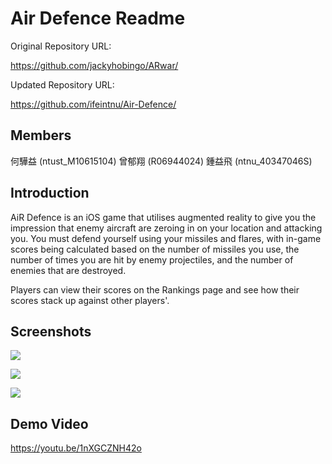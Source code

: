 # Air Defence Readme

Original Repository URL:  

https://github.com/jackyhobingo/ARwar/


Updated Repository URL:  

https://github.com/ifeintnu/Air-Defence/

Members
-
何驊益 (ntust_M10615104)
曾郁翔 (R06944024)
鍾益飛 (ntnu_40347046S)

Introduction
-
   AiR Defence is an iOS game that utilises augmented reality to give you the impression that enemy aircraft are zeroing in on your location and attacking you. You must defend yourself using your missiles and flares, with in-game scores being calculated based on the number of missiles you use, the number of times you are hit by enemy projectiles, and the number of enemies that are destroyed.

   Players can view their scores on the Rankings page and see how their scores stack up against other players'.

Screenshots
-
![](https://github.com/ifeintnu/Air-Defence/blob/master/screenshots/screenshot_01.jpg?raw=true) 

![](https://github.com/ifeintnu/Air-Defence/blob/master/screenshots/screenshot_02.jpg?raw=true) 

![](https://github.com/ifeintnu/Air-Defence/blob/master/screenshots/screenshot_03.jpg?raw=true) 

Demo Video
-

[](https://)https://youtu.be/1nXGCZNH42o
